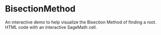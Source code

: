 # BisectionMethod
An interactive demo to help visualize the Bisection Method of finding a root. HTML code with an interactive SageMath cell.
